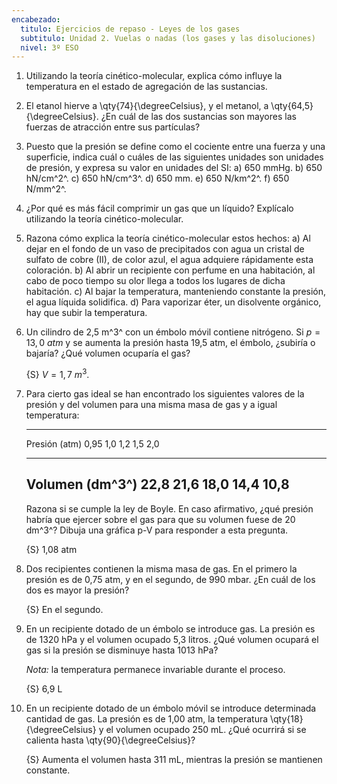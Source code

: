 ```yaml
---
encabezado:
  titulo: Ejercicios de repaso - Leyes de los gases
  subtitulo: Unidad 2. Vuelas o nadas (los gases y las disoluciones)
  nivel: 3º ESO
---
```


1.  Utilizando la teoría cinético-molecular, explica cómo influye la temperatura en el estado de agregación de las sustancias.

1.  El etanol hierve a \qty{74}{\degreeCelsius}, y el metanol, a \qty{64,5}{\degreeCelsius}.
    ¿En cuál de las dos sustancias son mayores las fuerzas de atracción entre sus partículas?

2.  Puesto que la presión se define como el cociente entre una fuerza y una superficie, indica cuál
    o cuáles de las siguientes unidades son unidades de presión, y expresa su valor en unidades del SI:
    a) 650 mmHg.
    b) 650 hN/cm^2^.
    c) 650 hN/cm^3^.
    d) 650 mm.
    e) 650 N/km^2^.
    f) 650 N/mm^2^.

1.  ¿Por qué es más fácil comprimir un gas que un líquido? Explícalo utilizando la teoría cinético-molecular.

1.  Razona cómo explica la teoría cinético-molecular estos hechos:
    a)  Al dejar en el fondo de un vaso de precipitados con agua un cristal de sulfato de cobre (II), de
        color azul, el agua adquiere rápidamente esta coloración.
    b)  Al abrir un recipiente con perfume en una habitación,
        al cabo de poco tiempo su olor llega a todos los lugares de dicha habitación.
    c)  Al bajar la temperatura, manteniendo constante la presión, el agua líquida solidifica.
    d)  Para vaporizar éter, un disolvente orgánico, hay     que subir la temperatura.

2.  Un cilindro de 2,5 m^3^ con un émbolo móvil contiene nitrógeno. Si $p = 13,0\ atm$ y se aumenta la
    presión hasta 19,5 atm, el émbolo, ¿subiría o bajaría? ¿Qué volumen ocuparía el gas?
    
    {S} $V = 1,7\ m^3$.

1.  Para cierto gas ideal se han encontrado los siguientes valores de la presión y del volumen para una
    misma masa de gas y a igual temperatura:

    ----------------------------------------------------
     Presión (atm)     0,95    1,0    1,2    1,5    2,0
    ----------------- ------ ------ ------ ------ ------
     Volumen (dm^3^)   22,8   21,6   18,0   14,4   10,8
    ----------------------------------------------------

    Razona si se cumple la ley de Boyle. En caso afirmativo,
    ¿qué presión habría que ejercer sobre el gas para que su volumen fuese de 20 dm^3^?
    Dibuja una gráfica p-V para responder a esta pregunta.

    {S} 1,08 atm

1.  Dos recipientes contienen la misma masa de gas. En el primero la presión es de 0,75 atm, y en el segundo,
    de 990 mbar. ¿En cuál de los dos es mayor la presión?

    {S} En el segundo.

2.  En un recipiente dotado de un émbolo se introduce gas. La presión es
    de 1320 hPa y el volumen ocupado 5,3 litros. ¿Qué volumen ocupará el
    gas si la presión se disminuye hasta 1013 hPa?

    *Nota:* la temperatura permanece invariable durante el proceso.

    {S} 6,9 L

3.  En un recipiente dotado de un émbolo móvil se introduce determinada
    cantidad de gas. La presión es de 1,00 atm, la temperatura \qty{18}{\degreeCelsius} y
    el volumen ocupado 250 mL. ¿Qué ocurrirá si se calienta hasta \qty{90}{\degreeCelsius}?

    {S} Aumenta el volumen hasta 311 mL, mientras la presión se mantienen constante.